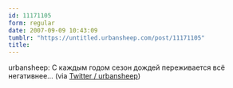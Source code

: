 ```yaml
---
id: 11171105
form: regular
date: 2007-09-09 10:43:09
tumblr: "https://untitled.urbansheep.com/post/11171105"
title:
---
```


<p>urbansheep: C каждым годом сезон дождей переживается всё негативнее&hellip; (via <a href="http://twitter.com/urbansheep/statuses/256183082">Twitter / urbansheep</a>)</p>

